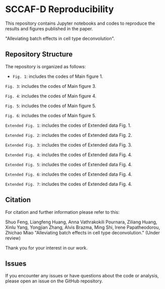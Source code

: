 # SCCAF-D Reproducibility

This repository contains Jupyter notebooks and codes to reproduce the results and figures published in the paper.

"Alleviating batch effects in cell type deconvolution".

## Repository Structure

The repository is organized as follows:

- `Fig. 1`: includes the codes of Main figure 1.

`Fig. 3`: includes the codes of Main figure 3.

`Fig. 4`: includes the codes of Main figure 4.

`Fig. 5`: includes the codes of Main figure 5.

`Fig. 6`: includes the codes of Main figure 5.

`Extended Fig. 1`: includes the codes of Extended data Fig. 1.

`Extended Fig. 2`: includes the codes of Extended data Fig. 2.

`Extended Fig. 3`: includes the codes of Extended data Fig. 3.

`Extended Fig. 4`: includes the codes of Extended data Fig. 4.

`Extended Fig. 5`: includes the codes of Extended data Fig. 4.

`Extended Fig. 6`: includes the codes of Extended data Fig. 4.

`Extended Fig. 7`: includes the codes of Extended data Fig. 4.


## Citation
For citation and further information please refer to this: 

Shuo Feng, Liangfeng Huang, Anna Vathrakokili Pournara, Ziliang Huang, Xinlu Yang, Yongjian Zhang, Alvis Brazma, Ming Shi, Irene Papatheodorou, Zhichao Miao "Alleviating batch effects in cell type deconvolution." (Under review)

Thank you for your interest in our work.


## Issues
If you encounter any issues or have questions about the code or analysis, please open an issue on the GitHub repository. 
